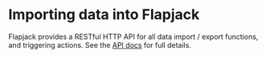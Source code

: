 # Importing data into Flapjack

Flapjack provides a RESTful HTTP API for all data import / export functions, and triggering actions. See the [API docs](../../jsonapi) for full details.
